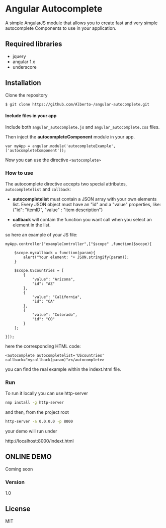 # Angular Autocomplete

A simple AngularJS module that allows you to create fast and very simple autocomplete Components to use in your application.

## Required libraries

* jquery 
* angular 1.x
* underscore

## Installation

Clone the repository

```sh
$ git clone https://github.com/Alberto-/angular-autocomplete.git
```
#### Include files in your app

Include both `angular_autocomplete.js` and `angular_autocomplete.css` files.

Then inject the **autocompleteComponent** module in your app.

```
var myApp = angular.module('autocompleteExample',['autocompleteComponent']);
```
Now you can use the directive `<autocomplete>`

### How to use

The autocomplete directive accepts two special attributes,
`autocompletelist` and `callback`:
- **autocompletelist** must contain a JSON array with your own elements list. Every JSON object must have an "id" and a "value" properties, like: {"id": "itemID", "value" : "item description"}

- **callback** will contain the function you want call when you select an element in the list.


so here an example of your JS file:
```
myApp.controller("exampleController",["$scope" ,function($scope){

	$scope.mycallback = function(param){
		alert("Your element: "+ JSON.stringify(param));
    }

 	$scope.UScountries = [
	    {
	        "value": "Arizona",
	        "id": "AZ"
	    },
	    {
	        "value": "California",
	        "id": "CA"
	    },
	    {
	        "value": "Colorado",
	        "id": "CO"
    	}
    ];

}]);

```

here the corresponding HTML code:

```
<autocomplete autocompletelist='UScountries' callback="mycallback(param)"></autocomplete>
```

you can find the real example within the indext.html file.


### Run

To run it locally you can use http-server

```sh
nmp install -g http-server
```

and then, from the project root 

```sh
http-server -a 0.0.0.0 -p 8000
```


your demo will run under

http://localhost:8000/indext.html




## ONLINE DEMO

Coming soon


### Version
1.0 

## License

MIT 

[view demo]: <http://angularautocomplete-enta.rhcloud.com/app/>